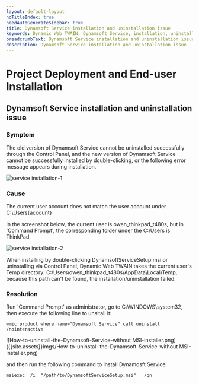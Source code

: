 ```yaml
---
layout: default-layout
noTitleIndex: true
needAutoGenerateSidebar: true
title: Dynamsoft Service installation and uninstallation issue
keywords: Dynamic Web TWAIN, Dynamsoft Service, installation, uninstallation
breadcrumbText: Dynamsoft Service installation and uninstallation issue
description: Dynamsoft Service installation and uninstallation issue
---
```


# Project Deployment and End-user Installation

## Dynamsoft Service installation and uninstallation issue


### Symptom

The old version of Dynamsoft Service cannot be uninstalled successfully through the Control Panel, and the new version of Dynamsoft Service cannot be successfully installed by double-clicking, or the following error message appears during installation.

![service installation-1]({{site.assets}}imgs/service-installation-1.png)

### Cause

The current user account does not match the user account under C:\Users\{account}

In the screenshot below, the current user is owen_thinkpad_t480s, but in 'Command Prompt', the corresponding folder under the C:\Users is ThinkPad.

![service installation-2]({{site.assets}}imgs/service-installation-2.png)

When installing by double-clicking DynamsoftServiceSetup.msi or uninstalling via Control Panel, Dynamic Web TWAIN takes the current user's Temp directory:
C:\Users\owen_thinkpad_t480s\AppData\Local\Temp, because this path can't be found, the installation/uninstallation failed.

### Resolution

Run 'Command Prompt' as administrator, go to C:\WINDOWS\system32, then execute the following line to unsitall it:

``` shell
wmic product where name="Dynamsoft Service" call uninstall /nointeractive
```

![How-to-uninstall-the-Dynamsoft-Service-without MSI-installer.png]({{site.assets}}imgs/How-to-uninstall-the-Dynamsoft-Service-without MSI-installer.png)

and then run the following command to install Dynamosft Service.

``` shell
msiexec  /i  "/path/to/DynamsoftServiceSetup.msi"   /qn
```
